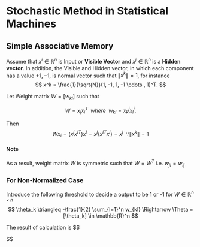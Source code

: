 Stochastic Method in Statistical Machines
=========================================

## Simple Associative Memory

Assume that $x^i \in \mathbb{R}^n$ is Input or **Visible Vector** and $x^j \in \mathbb{R}^n$ is a **Hidden vector**.
In addition, the Visible and Hidden vector, in which each component has a value $+1, -1$, is normal vector such that $\left\| x^k \right\| = 1$, for instance
$$
x^k = \frac{1}{\sqrt{N}}(1, -1, 1, -1 \cdots , 1)^T. 
$$

Let Weight matrix  $W = [w_{kl}]$ such that

$$
W = x_j x_i^T \;\;\textit{where}\;\; w_{kl} = x_k^j x_l^i.
$$

Then
$$
W x_i = (x^j {x^i}^T) x^i = x^j ({x^i}^T x^i) = x^j \;\; \because \left\| x^k \right\| = 1
$$

#### Note
As a result, weight matrix $W$ is symmetric such that $W = W^T$ i.e. $w_{ji} = w_{ij}$

### For Non-Normalized Case
Introduce the following threshold to decide a output to be 1 or -1 for $W \in \mathbb{R}^{n \times n}$
$$
\theta_k \triangleq -\frac{1}{2} \sum_{l=1}^n w_{kl} \Rightarrow \Theta = [\theta_k] \in \mathbb{R}^n
$$

The result of calculation is
$$

$$
